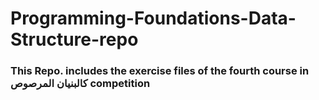# Programming-Foundations-Data-Structure-repo

### This Repo. includes the exercise files of the fourth course in  كالبنيان المرصوص competition
